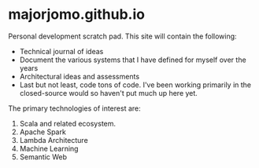# majorjomo.github.io

Personal development scratch pad.  This site will contain the following:
* Technical journal of ideas
* Document the various systems that I have defined for myself over the years
* Architectural ideas and assessments
* Last but not least, code tons of code.  I've been working primarily in the closed-source would so haven't put much up here yet.

The primary technologies of interest are:

1. Scala and related ecosystem.
2. Apache Spark
3. Lambda Architecture
4. Machine Learning
5. Semantic Web
